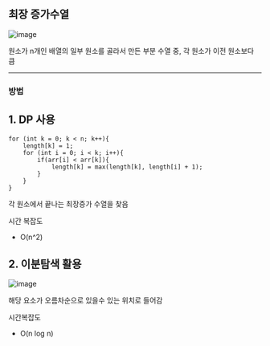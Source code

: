 ## 최장 증가수열
![image](https://github.com/Lee-Areum/CodingAndCSstudy/assets/72062916/0a5f3ea6-1330-4f6b-a03f-df22dabd61af)

원소가 n개인 배열의 일부 원소를 골라서 만든 부분 수열 중, 각 원소가 이전 원소보다 큼

---

### 방법

## 1. DP 사용


```
for (int k = 0; k < n; k++){
	length[k] = 1;
    for (int i = 0; i < k; i++){
        if(arr[i] < arr[k]){
            length[k] = max(length[k], length[i] + 1);
        }
    }
}
```

각 원소에서 끝나는 최장증가 수열을 찾음

시간 복잡도 

- O(n^2)

## 2. 이분탐색 활용

![image](https://github.com/Lee-Areum/CodingAndCSstudy/assets/72062916/1a16378f-7adb-47b6-8e62-59f0913edfd0)


해당 요소가 오름차순으로 있을수 있는 위치로 들어감

시간복잡도 

- O(n log n)

